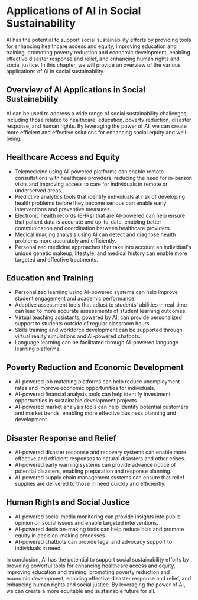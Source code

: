 Applications of AI in Social Sustainability
===========================================

AI has the potential to support social sustainability efforts by providing tools for enhancing healthcare access and equity, improving education and training, promoting poverty reduction and economic development, enabling effective disaster response and relief, and enhancing human rights and social justice. In this chapter, we will provide an overview of the various applications of AI in social sustainability.

Overview of AI Applications in Social Sustainability
----------------------------------------------------

AI can be used to address a wide range of social sustainability challenges, including those related to healthcare, education, poverty reduction, disaster response, and human rights. By leveraging the power of AI, we can create more efficient and effective solutions for enhancing social equity and well-being.

Healthcare Access and Equity
----------------------------

* Telemedicine using AI-powered platforms can enable remote consultations with healthcare providers, reducing the need for in-person visits and improving access to care for individuals in remote or underserved areas.
* Predictive analytics tools that identify individuals at risk of developing health problems before they become serious can enable early interventions and preventive measures.
* Electronic health records (EHRs) that are AI-powered can help ensure that patient data is accurate and up-to-date, enabling better communication and coordination between healthcare providers.
* Medical imaging analysis using AI can detect and diagnose health problems more accurately and efficiently.
* Personalized medicine approaches that take into account an individual's unique genetic makeup, lifestyle, and medical history can enable more targeted and effective treatments.

Education and Training
----------------------

* Personalized learning using AI-powered systems can help improve student engagement and academic performance.
* Adaptive assessment tools that adjust to students' abilities in real-time can lead to more accurate assessments of student learning outcomes.
* Virtual teaching assistants, powered by AI, can provide personalized support to students outside of regular classroom hours.
* Skills training and workforce development can be supported through virtual reality simulations and AI-powered chatbots.
* Language learning can be facilitated through AI-powered language learning platforms.

Poverty Reduction and Economic Development
------------------------------------------

* AI-powered job matching platforms can help reduce unemployment rates and improve economic opportunities for individuals.
* AI-powered financial analysis tools can help identify investment opportunities in sustainable development projects.
* AI-powered market analysis tools can help identify potential customers and market trends, enabling more effective business planning and development.

Disaster Response and Relief
----------------------------

* AI-powered disaster response and recovery systems can enable more effective and efficient responses to natural disasters and other crises.
* AI-powered early warning systems can provide advance notice of potential disasters, enabling preparation and response planning.
* AI-powered supply chain management systems can ensure that relief supplies are delivered to those in need quickly and efficiently.

Human Rights and Social Justice
-------------------------------

* AI-powered social media monitoring can provide insights into public opinion on social issues and enable targeted interventions.
* AI-powered decision-making tools can help reduce bias and promote equity in decision-making processes.
* AI-powered chatbots can provide legal and advocacy support to individuals in need.

In conclusion, AI has the potential to support social sustainability efforts by providing powerful tools for enhancing healthcare access and equity, improving education and training, promoting poverty reduction and economic development, enabling effective disaster response and relief, and enhancing human rights and social justice. By leveraging the power of AI, we can create a more equitable and sustainable future for all.
